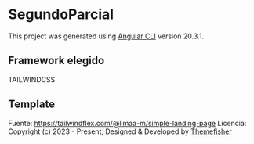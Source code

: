 # SegundoParcial

This project was generated using [Angular CLI](https://github.com/angular/angular-cli) version 20.3.1.

## Framework elegido
TAILWINDCSS

## Template
Fuente: https://tailwindflex.com/@limaa-m/simple-landing-page
Licencia:
Copyright (c) 2023 - Present, Designed & Developed by [Themefisher](https://tailwindflex.com/)
